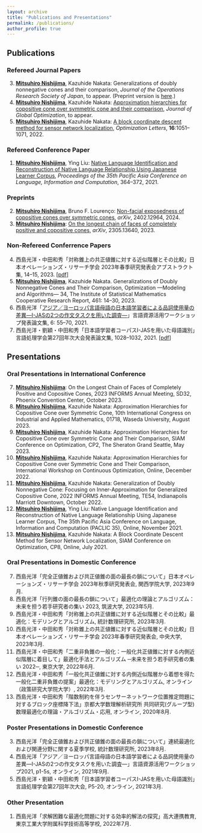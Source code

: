 ```yaml
---
layout: archive
title: "Publications and Presentations"
permalink: /publications/
author_profile: true
---
```

## Publications
### Refereed Journal Papers
3. <b><u>Mitsuhiro Nishijima</u></b>, Kazuhide Nakata: Generalizations of doubly nonnegative cones and their comparison, <i>Journal of the Operations Research Society of Japan</i>, to appear. (Preprint version is <a href="https://doi.org/10.48550/arXiv.2204.12119" target="_blank" rel="noopener noreferrer">here</a>.)
2. <b><u>Mitsuhiro Nishijima</u></b>, Kazuhide Nakata: <a href="https://doi.org/10.1007/s10898-023-01319-3" target="_blank" rel="noopener noreferrer">Approximation hierarchies for copositive cone over symmetric cone and their comparison</a>, <i>Journal of Global Optimization</i>, to appear.
1. <b><u>Mitsuhiro Nishijima</u></b>, Kazuhide Nakata: <a href="https://doi.org/10.1007/s11590-021-01762-9" target="_blank" rel="noopener noreferrer">A block coordinate descent method for sensor network localization</a>, <i>Optimization Letters</i>, <b>16</b>:1051&ndash;1071, 2022.

### Refereed Conference Paper
1. <b><u>Mitsuhiro Nishijima</u></b>, Ying Liu: <a href="https://aclanthology.org/2021.paclic-1.39/" target="_blank" rel="noopener noreferrer">Native Language Identification and Reconstruction of Native Language Relationship Using Japanese Learner Corpus</a>, <i>Proceedings of the 35th Pacific Asia Conference on Language, Information and Computation</i>, 364&ndash;372, 2021.

### Preprints
2. <b><u>Mitsuhiro Nishijima</u></b>, Bruno F. Lourenço: <a href="https://doi.org/10.48550/arXiv.2402.12964" target="_blank" rel="noopener noreferrer">Non-facial exposedness of copositive cones over symmetric cones</a>, <i>arXiv</i>, 2402.12964, 2024.
1. <b><u>Mitsuhiro Nishijima</u></b>: <a href="https://doi.org/10.48550/arXiv.2305.13640" target="_blank" rel="noopener noreferrer">On the longest chain of faces of completely positive and copositive cones</a>, <i>arXiv</i>, 2305.13640, 2023.

### Non-Refereed Conferrence Papers
4. 西島光洋・中田和秀「対称錐上の共正値錐に対する近似階層とその比較」日本オペレーションズ・リサーチ学会 2023年春季研究発表会アブストラクト集, 14–15, 2023. [<a href="https://orsj.org/wp-content/nc-abstract/nc2023s/2023s-1-A-6.pdf" target="_blank" rel="noopener noreferrer">pdf</a>]
3. <b><u>Mitsuhiro Nishijima</u></b>, Kazuhide Nakata. Generalizations of Doubly Nonnegative Cones and Their Comparison, Optimization &mdash;Modeling and Algorithms&mdash; 34, The Institute of Statistical Mathematics Cooperative Research Report, 461: 14&ndash;30, 2023.
2. 西島光洋「<a href="http://doi.org/10.15084/00003480" target="_blank" rel="noopener noreferrer">アジア／ヨーロッパ言語母語の日本語学習者による品詞使用量の差異―I-JASの2つの作文タスクを用いた調査―</a>」言語資源活用ワークショップ発表論文集, 6: 55&ndash;70, 2021.
1. 西島光洋・劉穎・中田和秀「日本語学習者コーパスI-JASを用いた母語識別」言語処理学会第27回年次大会発表論文集, 1028–1032, 2021. [<a href="https://www.anlp.jp/proceedings/annual_meeting/2021/pdf_dir/P5-20.pdf" target="_blank" rel="noopener noreferrer">pdf</a>]

## Presentations
### Oral Presentations in International Conference
7. <b><u>Mitsuhiro Nishijima</u></b>: On the Longest Chain of Faces of Completely Positive and Copositive Cones, 2023 INFORMS Annual Meeting, SD32, Phoenix Convention Center, October 2023.
6. <b><u>Mitsuhiro Nishijima</u></b>, Kazuhide Nakata: Approximation Hierarchies for Copositive Cone over Symmetric Cone, 10th International Congress on Industrial and Applied Mathematics, 01718, Waseda University, August 2023.
5. <b><u>Mitsuhiro Nishijima</u></b>, Kazuhide Nakata: Approximation Hierarchies for Copositive Cone over Symmetric Cone and Their Comparison, SIAM Conference on Optimization, CP2, The Sheraton Grand Seattle, May 2023.
4. <b><u>Mitsuhiro Nishijima</u></b>, Kazuhide Nakata: Approximation Hierarchies for Copositive Cone over Symmetric Cone and Their Comparison, International Workshop on Continuous Optimization, Online, December 2022.
3. <b><u>Mitsuhiro Nishijima</u></b>, Kazuhide Nakata: Generalization of Doubly Nonnegative Cone: Focusing on Inner-Approximation for Generalized Copositive Cone, 2022 INFORMS Annual Meeting, TE54, Indianapolis Marriott Downtown, October 2022.
2. <b><u>Mitsuhiro Nishijima</u></b>, Ying Liu: Native Language Identification and Reconstruction of Native Language Relationship Using Japanese Learner Corpus, The 35th Pacific Asia Conference on Language, Information and Computation (PACLIC 35), Online, November 2021.
1. <b><u>Mitsuhiro Nishijima</u></b>, Kazuhide Nakata: A Block Coordinate Descent Method for Sensor Network Localization, SIAM Conference on Optimization, CP8, Online, July 2021.

### Oral Presentations in Domestic Conference
7. 西島光洋「完全正値錐および共正値錐の面の最長の鎖について」日本オペレーションズ・リサーチ学会 2023年秋季研究発表会, 関西学院大学, 2023年9月.
6. 西島光洋「行列錐の面の最長の鎖について」最適化の理論とアルゴリズム：未来を担う若手研究者の集い 2023, 筑波大学, 2023年5月.
5. 西島光洋・中田和秀「対称錐上の共正値錐に対する近似階層とその比較」最適化：モデリングとアルゴリズム, 統計数理研究所, 2023年3月.
4. 西島光洋・中田和秀「対称錐上の共正値錐に対する近似階層とその比較」日本オペレーションズ・リサーチ学会 2023年春季研究発表会, 中央大学, 2023年3月.
3. 西島光洋・中田和秀「二重非負錐の一般化：一般化共正値錐に対する内側近似階層に着目して」最適化手法とアルゴリズム ─未来を担う若手研究者の集い 2022─, 東京大学, 2022年6月.
2. 西島光洋・中田和秀「一般化共正値錐に対する内側近似階層から着想を得た一般化二重非負錐の提案」最適化：モデリングとアルゴリズム, オンライン（政策研究大学院大学）, 2022年3月.
1. 西島光洋・中田和秀「階数制約を伴うセンサーネットワーク位置推定問題に対するブロック座標降下法」京都大学数理解析研究所 共同研究(グループ型) 数理最適化の理論・アルゴリズム・応用, オンライン, 2020年8月.

### Poster Presentations in Domestic Conference
3. 西島光洋「完全正値錐および共正値錐の面の最長の鎖について」連続最適化および関連分野に関する夏季学校, 統計数理研究所, 2023年8月.
2. 西島光洋「アジア／ヨーロッパ言語母語の日本語学習者による品詞使用量の差異―I-JASの2つの作文タスクを用いた調査―」言語資源活用ワークショップ2021, p1-5s, オンライン, 2021年9月.
1. 西島光洋・劉穎・中田和秀「日本語学習者コーパスI-JASを用いた母語識別」言語処理学会第27回年次大会, P5-20, オンライン, 2021年3月.

### Other Presentation
1. 西島光洋「求解困難な最適化問題に対する効率的解法の探究」高大連携教育, 東京工業大学附属科学技術高等学校, 2022年7月.

